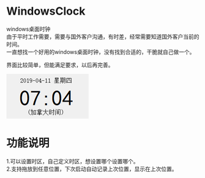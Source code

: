 # WindowsClock
windows桌面时钟  
由于平时工作需要，需要与国外客户沟通，有时差，经常需要知道国外客户当前的时间。  
一直想找一个好用的windows桌面时钟，没有找到合适的，干脆就自己做一个。	

界面比较简单，但能满足要求，以后再完善。  

![界面](doc/demo1.png)


# 功能说明
1.可以设置时区，自己定义时区，想设置哪个设置哪个。  
2.支持拖放到任意位置，下次启动自动记录上次位置，显示在上次位置。


